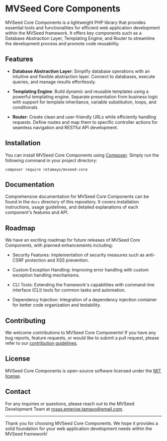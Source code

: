 # MVSeed Core Components

MVSeed Core Components is a lightweight PHP library that provides essential tools and functionalities for efficient web application development within the MVSeed framework. It offers key components such as a Database Abstraction Layer, Templating Engine, and Router to streamline the development process and promote code reusability.

## Features

- **Database Abstraction Layer**: Simplify database operations with an intuitive and flexible abstraction layer. Connect to databases, execute queries, and manage results effortlessly.

- **Templating Engine**: Build dynamic and reusable templates using a powerful templating engine. Separate presentation from business logic with support for template inheritance, variable substitution, loops, and conditionals.

- **Router**: Create clean and user-friendly URLs while efficiently handling requests. Define routes and map them to specific controller actions for seamless navigation and RESTful API development.

## Installation

You can install MVSeed Core Components using [Composer](https://getcomposer.org/). Simply run the following command in your project directory:

```shell
composer require retamayo/mvseed-core
```

## Documentation

Comprehensive documentation for MVSeed Core Components can be found in the `docs` directory of this repository. It covers installation instructions, usage guidelines, and detailed explanations of each component's features and API.

## Roadmap

We have an exciting roadmap for future releases of MVSeed Core Components, with planned enhancements including:

- Security Features: Implementation of security measures such as anti-CSRF protection and XSS prevention.

- Custom Exception Handling: Improving error handling with custom exception handling mechanisms.

- CLI Tools: Extending the framework's capabilities with command-line interface (CLI) tools for common tasks and automation.

- Dependency Injection: Integration of a dependency injection container for better code organization and testability.

## Contributing

We welcome contributions to MVSeed Core Components! If you have any bug reports, feature requests, or would like to submit a pull request, please refer to our [contribution guidelines](CONTRIBUTING.md).

## License

MVSeed Core Components is open-source software licensed under the [MIT license](LICENSE.md).

## Contact

For any inquiries or questions, please reach out to the MVSeed Development Team at rosas.emerjoe.tamayo@gmail.com.

---
Thank you for choosing MVSeed Core Components. We hope it provides a solid foundation for your web application development needs within the MVSeed framework!


